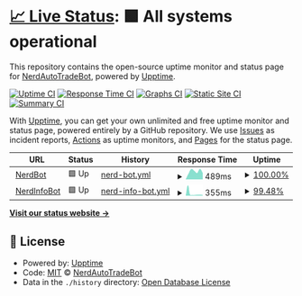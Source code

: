 # [📈 Live Status](https://status.nerdbot.xyz): <!--live status--> **🟩 All systems operational**

This repository contains the open-source uptime monitor and status page for [NerdAutoTradeBot](https://status.nerdbot.xyz), powered by [Upptime](https://github.com/upptime/upptime).

[![Uptime CI](https://github.com/NerdAutoTradeBot/upptime/workflows/Uptime%20CI/badge.svg)](https://github.com/NerdAutoTradeBot/upptime/actions?query=workflow%3A%22Uptime+CI%22)
[![Response Time CI](https://github.com/NerdAutoTradeBot/upptime/workflows/Response%20Time%20CI/badge.svg)](https://github.com/NerdAutoTradeBot/upptime/actions?query=workflow%3A%22Response+Time+CI%22)
[![Graphs CI](https://github.com/NerdAutoTradeBot/upptime/workflows/Graphs%20CI/badge.svg)](https://github.com/NerdAutoTradeBot/upptime/actions?query=workflow%3A%22Graphs+CI%22)
[![Static Site CI](https://github.com/NerdAutoTradeBot/upptime/workflows/Static%20Site%20CI/badge.svg)](https://github.com/NerdAutoTradeBot/upptime/actions?query=workflow%3A%22Static+Site+CI%22)
[![Summary CI](https://github.com/NerdAutoTradeBot/upptime/workflows/Summary%20CI/badge.svg)](https://github.com/NerdAutoTradeBot/upptime/actions?query=workflow%3A%22Summary+CI%22)

With [Upptime](https://upptime.js.org), you can get your own unlimited and free uptime monitor and status page, powered entirely by a GitHub repository. We use [Issues](https://github.com/NerdAutoTradeBot/upptime/issues) as incident reports, [Actions](https://github.com/NerdAutoTradeBot/upptime/actions) as uptime monitors, and [Pages](https://status.nerdbot.xyz) for the status page.

<!--start: status pages-->
<!-- This summary is generated by Upptime (https://github.com/upptime/upptime) -->
<!-- Do not edit this manually, your changes will be overwritten -->
<!-- prettier-ignore -->
| URL | Status | History | Response Time | Uptime |
| --- | ------ | ------- | ------------- | ------ |
| <img alt="" src="https://icons.duckduckgo.com/ip3/nerdbot.xyz.ico" height="13"> [NerdBot](https://nerdbot.xyz/health) | 🟩 Up | [nerd-bot.yml](https://github.com/NerdAutoTradeBot/upptime/commits/HEAD/history/nerd-bot.yml) | <details><summary><img alt="Response time graph" src="./graphs/nerd-bot/response-time-week.png" height="20"> 489ms</summary><br><a href="https://status.nerdbot.xyz/history/nerd-bot"><img alt="Response time 844" src="https://img.shields.io/endpoint?url=https%3A%2F%2Fraw.githubusercontent.com%2FNerdAutoTradeBot%2Fupptime%2FHEAD%2Fapi%2Fnerd-bot%2Fresponse-time.json"></a><br><a href="https://status.nerdbot.xyz/history/nerd-bot"><img alt="24-hour response time 389" src="https://img.shields.io/endpoint?url=https%3A%2F%2Fraw.githubusercontent.com%2FNerdAutoTradeBot%2Fupptime%2FHEAD%2Fapi%2Fnerd-bot%2Fresponse-time-day.json"></a><br><a href="https://status.nerdbot.xyz/history/nerd-bot"><img alt="7-day response time 489" src="https://img.shields.io/endpoint?url=https%3A%2F%2Fraw.githubusercontent.com%2FNerdAutoTradeBot%2Fupptime%2FHEAD%2Fapi%2Fnerd-bot%2Fresponse-time-week.json"></a><br><a href="https://status.nerdbot.xyz/history/nerd-bot"><img alt="30-day response time 414" src="https://img.shields.io/endpoint?url=https%3A%2F%2Fraw.githubusercontent.com%2FNerdAutoTradeBot%2Fupptime%2FHEAD%2Fapi%2Fnerd-bot%2Fresponse-time-month.json"></a><br><a href="https://status.nerdbot.xyz/history/nerd-bot"><img alt="1-year response time 844" src="https://img.shields.io/endpoint?url=https%3A%2F%2Fraw.githubusercontent.com%2FNerdAutoTradeBot%2Fupptime%2FHEAD%2Fapi%2Fnerd-bot%2Fresponse-time-year.json"></a></details> | <details><summary><a href="https://status.nerdbot.xyz/history/nerd-bot">100.00%</a></summary><a href="https://status.nerdbot.xyz/history/nerd-bot"><img alt="All-time uptime 93.80%" src="https://img.shields.io/endpoint?url=https%3A%2F%2Fraw.githubusercontent.com%2FNerdAutoTradeBot%2Fupptime%2FHEAD%2Fapi%2Fnerd-bot%2Fuptime.json"></a><br><a href="https://status.nerdbot.xyz/history/nerd-bot"><img alt="24-hour uptime 100.00%" src="https://img.shields.io/endpoint?url=https%3A%2F%2Fraw.githubusercontent.com%2FNerdAutoTradeBot%2Fupptime%2FHEAD%2Fapi%2Fnerd-bot%2Fuptime-day.json"></a><br><a href="https://status.nerdbot.xyz/history/nerd-bot"><img alt="7-day uptime 100.00%" src="https://img.shields.io/endpoint?url=https%3A%2F%2Fraw.githubusercontent.com%2FNerdAutoTradeBot%2Fupptime%2FHEAD%2Fapi%2Fnerd-bot%2Fuptime-week.json"></a><br><a href="https://status.nerdbot.xyz/history/nerd-bot"><img alt="30-day uptime 71.46%" src="https://img.shields.io/endpoint?url=https%3A%2F%2Fraw.githubusercontent.com%2FNerdAutoTradeBot%2Fupptime%2FHEAD%2Fapi%2Fnerd-bot%2Fuptime-month.json"></a><br><a href="https://status.nerdbot.xyz/history/nerd-bot"><img alt="1-year uptime 93.80%" src="https://img.shields.io/endpoint?url=https%3A%2F%2Fraw.githubusercontent.com%2FNerdAutoTradeBot%2Fupptime%2FHEAD%2Fapi%2Fnerd-bot%2Fuptime-year.json"></a></details>
| <img alt="" src="https://icons.duckduckgo.com/ip3/nerd-info-bot.nerdbot.xyz.ico" height="13"> [NerdInfoBot](https://nerd-info-bot.nerdbot.xyz/health) | 🟩 Up | [nerd-info-bot.yml](https://github.com/NerdAutoTradeBot/upptime/commits/HEAD/history/nerd-info-bot.yml) | <details><summary><img alt="Response time graph" src="./graphs/nerd-info-bot/response-time-week.png" height="20"> 355ms</summary><br><a href="https://status.nerdbot.xyz/history/nerd-info-bot"><img alt="Response time 552" src="https://img.shields.io/endpoint?url=https%3A%2F%2Fraw.githubusercontent.com%2FNerdAutoTradeBot%2Fupptime%2FHEAD%2Fapi%2Fnerd-info-bot%2Fresponse-time.json"></a><br><a href="https://status.nerdbot.xyz/history/nerd-info-bot"><img alt="24-hour response time 298" src="https://img.shields.io/endpoint?url=https%3A%2F%2Fraw.githubusercontent.com%2FNerdAutoTradeBot%2Fupptime%2FHEAD%2Fapi%2Fnerd-info-bot%2Fresponse-time-day.json"></a><br><a href="https://status.nerdbot.xyz/history/nerd-info-bot"><img alt="7-day response time 355" src="https://img.shields.io/endpoint?url=https%3A%2F%2Fraw.githubusercontent.com%2FNerdAutoTradeBot%2Fupptime%2FHEAD%2Fapi%2Fnerd-info-bot%2Fresponse-time-week.json"></a><br><a href="https://status.nerdbot.xyz/history/nerd-info-bot"><img alt="30-day response time 473" src="https://img.shields.io/endpoint?url=https%3A%2F%2Fraw.githubusercontent.com%2FNerdAutoTradeBot%2Fupptime%2FHEAD%2Fapi%2Fnerd-info-bot%2Fresponse-time-month.json"></a><br><a href="https://status.nerdbot.xyz/history/nerd-info-bot"><img alt="1-year response time 552" src="https://img.shields.io/endpoint?url=https%3A%2F%2Fraw.githubusercontent.com%2FNerdAutoTradeBot%2Fupptime%2FHEAD%2Fapi%2Fnerd-info-bot%2Fresponse-time-year.json"></a></details> | <details><summary><a href="https://status.nerdbot.xyz/history/nerd-info-bot">99.48%</a></summary><a href="https://status.nerdbot.xyz/history/nerd-info-bot"><img alt="All-time uptime 98.86%" src="https://img.shields.io/endpoint?url=https%3A%2F%2Fraw.githubusercontent.com%2FNerdAutoTradeBot%2Fupptime%2FHEAD%2Fapi%2Fnerd-info-bot%2Fuptime.json"></a><br><a href="https://status.nerdbot.xyz/history/nerd-info-bot"><img alt="24-hour uptime 100.00%" src="https://img.shields.io/endpoint?url=https%3A%2F%2Fraw.githubusercontent.com%2FNerdAutoTradeBot%2Fupptime%2FHEAD%2Fapi%2Fnerd-info-bot%2Fuptime-day.json"></a><br><a href="https://status.nerdbot.xyz/history/nerd-info-bot"><img alt="7-day uptime 99.48%" src="https://img.shields.io/endpoint?url=https%3A%2F%2Fraw.githubusercontent.com%2FNerdAutoTradeBot%2Fupptime%2FHEAD%2Fapi%2Fnerd-info-bot%2Fuptime-week.json"></a><br><a href="https://status.nerdbot.xyz/history/nerd-info-bot"><img alt="30-day uptime 99.86%" src="https://img.shields.io/endpoint?url=https%3A%2F%2Fraw.githubusercontent.com%2FNerdAutoTradeBot%2Fupptime%2FHEAD%2Fapi%2Fnerd-info-bot%2Fuptime-month.json"></a><br><a href="https://status.nerdbot.xyz/history/nerd-info-bot"><img alt="1-year uptime 98.86%" src="https://img.shields.io/endpoint?url=https%3A%2F%2Fraw.githubusercontent.com%2FNerdAutoTradeBot%2Fupptime%2FHEAD%2Fapi%2Fnerd-info-bot%2Fuptime-year.json"></a></details>

<!--end: status pages-->

[**Visit our status website →**](https://status.nerdbot.xyz)

## 📄 License

- Powered by: [Upptime](https://github.com/upptime/upptime)
- Code: [MIT](./LICENSE) © [NerdAutoTradeBot](https://status.nerdbot.xyz)
- Data in the `./history` directory: [Open Database License](https://opendatacommons.org/licenses/odbl/1-0/)
